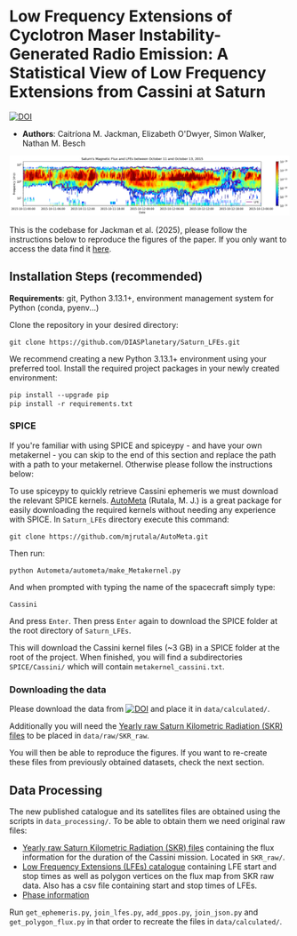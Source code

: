 #  Low Frequency Extensions of Cyclotron Maser Instability-Generated Radio Emission: A Statistical View of Low Frequency Extensions from Cassini at Saturn

[![DOI](https://zenodo.org/badge/DOI/10.5281/zenodo.15924636.svg)](https://doi.org/10.5281/zenodo.15924636)

- __Authors__: Caitríona M. Jackman, Elizabeth O'Dwyer, Simon Walker, Nathan M. Besch

![Example of an LFE plotted over flux](lfe_example.png)

This is the codebase for Jackman et al. (2025), please follow the instructions below to reproduce the figures of the paper. If you only want to access the data find it [here](https://doi.org/10.5281/zenodo.15924636). 

## Installation Steps (recommended)

__Requirements__: git, Python 3.13.1+, environment management system for Python (conda, pyenv...)

Clone the repository in your desired directory:

```
git clone https://github.com/DIASPlanetary/Saturn_LFEs.git
```
We recommend creating a new Python 3.13.1+ environment using your preferred tool. Install the required project packages in your newly created environment:
```
pip install --upgrade pip
pip install -r requirements.txt
```
### SPICE
If you're familiar with using SPICE and spiceypy - and have your own metakernel - you can skip to the end of this section and replace the path with a path to your metakernel. Otherwise please follow the instructions below:

To use spiceypy to quickly retrieve Cassini ephemeris we must download the relevant SPICE kernels. [AutoMeta](https://github.com/mjrutala/AutoMeta) (Rutala, M. J.) is a great package for easily downloading the required kernels without needing any experience with SPICE. In `Saturn_LFEs` directory execute this command:

```
git clone https://github.com/mjrutala/AutoMeta.git
```

Then run:

```
python Autometa/autometa/make_Metakernel.py
```
And when prompted with typing the name of the spacecraft simply type:
```
Cassini
```
And press `Enter`. Then press `Enter` again to download the SPICE folder at the root directory of `Saturn_LFEs`.

This will download the Cassini kernel files (~3 GB) in a SPICE folder at the root of the project. When finished, you will find a subdirectories `SPICE/Cassini/` which will contain `metakernel_cassini.txt`.

### Downloading the data

Please download the data from [![DOI](https://zenodo.org/badge/DOI/10.5281/zenodo.15879094.svg)](https://doi.org/10.5281/zenodo.15924636) and place it in `data/calculated/`.

Additionally you will need the [Yearly raw Saturn Kilometric Radiation (SKR) files](https://doi.org/10.25935/zkxb-6c84) to be placed in `data/raw/SKR_raw`.

You will then be able to reproduce the figures. If you want to re-create these files from previously obtained datasets, check the next section.

## Data Processing

The new published catalogue and its satellites files are obtained using the scripts in `data_processing/`. To be able to obtain them we need original raw files:

- [Yearly raw Saturn Kilometric Radiation (SKR) files](https://doi.org/10.25935/zkxb-6c84) containing the flux information for the duration of the Cassini mission. Located in `SKR_raw/`.
- [Low Frequency Extensions (LFEs) catalogue](https://doi.org/10.5281/zenodo.8075624) containing LFE start and stop times as well as polygon vertices on the flux map from SKR raw data. Also has a csv file containing start and stop times of LFEs.
- [Phase information](https://figshare.le.ac.uk/articles/dataset/PPO_phases_2004-2017/10201442)

Run `get_ephemeris.py`, `join_lfes.py`, `add_ppos.py`, `join_json.py` and `get_polygon_flux.py` in that order to recreate the files in `data/calculated/`.